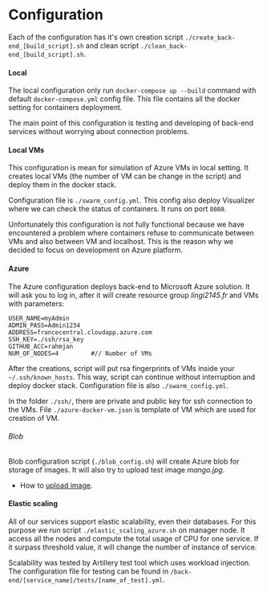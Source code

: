 # Configuration
Each of the configuration has it's own creation script `./create_back-end_[build_script].sh`
and clean script `./clean_back-end_[build_script].sh`.

<!--
it is a bad practice to maintain the public/private ssh keys in any development. You could simple tell the potential readers of your report to share their a public key and then you can add it as authorized key on every VM
-->

#### Local
The local configuration only run `docker-compose up --build` command with default `docker-compose.yml` config file.
This file contains all the docker setting for containers deployment.

The main point of this configuration is testing and developing of back-end services without worrying about connection problems.

#### Local VMs
This configuration is mean for simulation of Azure VMs in local setting. It creates local VMs
(the number of VM can be change in the script) and deploy them in the docker stack.

Configuration file is `./swarm_config.yml`. This config also deploy Visualizer where we can check
the status of containers. It runs on port `8080`.

Unfortunately this configuration is not fully functional because we have encountered a problem where containers refuse to
communicate between VMs and also between VM and localhost. This is the reason why we decided to focus on development on Azure platform.

#### Azure
The Azure configuration deploys back-end to Microsoft Azure solution. It will ask you to log in, after it will
create resource group *lingi2145.fr* and VMs with parameters:
```
USER_NAME=myAdmin
ADMIN_PASS=Admin1234
ADDRESS=francecentral.cloudapp.azure.com
SSH_KEY=./ssh/rsa_key
GITHUB_ACC=rahmjan
NUM_OF_NODES=4         #// Number of VMs
```
After the creations, script will put rsa fingerprints of VMs inside your `~/.ssh/known_hosts`.
This way, script can continue without interruption and deploy docker stack. Configuration file is also `./swarm_config.yml`.

In the folder `./ssh/`, there are private and public key for ssh connection to the VMs.
File `./azure-docker-vm.json` is template of VM which are used for creation of VM.

###### Blob
Blob configuration script (`./blob_config.sh`) will create Azure blob for storage of images.
It will also try to upload test image *mango.jpg*.

- How to [upload image](../catalog/README.md).

#### Elastic scaling
All of our services support elastic scalability, even their databases. For this purpose we run script `./elastic_scaling_azure.sh` on manager node.
It access all the nodes and compute the total usage of CPU for one service. If it surpass threshold value,
it will change the number of instance of service.

Scalability was tested by Artillery test tool which uses workload injection. The configuration file for
testing can be found in `/back-end/[service_name]/tests/[name_of_test].yml`.
